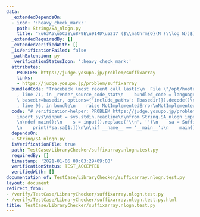 ```yaml
---
data:
  _extendedDependsOn:
  - icon: ':heavy_check_mark:'
    path: String/SA_nlogn.py
    title: "\u63A5\u5C3E\u8F9E\u914D\u5217 ($\\mathrm{O}(N (\\log N))$)"
  _extendedRequiredBy: []
  _extendedVerifiedWith: []
  _isVerificationFailed: false
  _pathExtension: py
  _verificationStatusIcon: ':heavy_check_mark:'
  attributes:
    PROBLEM: https://judge.yosupo.jp/problem/suffixarray
    links:
    - https://judge.yosupo.jp/problem/suffixarray
  bundledCode: "Traceback (most recent call last):\n  File \"/opt/hostedtoolcache/Python/3.9.7/x64/lib/python3.9/site-packages/onlinejudge_verify/documentation/build.py\"\
    , line 71, in _render_source_code_stat\n    bundled_code = language.bundle(stat.path,\
    \ basedir=basedir, options={'include_paths': [basedir]}).decode()\n  File \"/opt/hostedtoolcache/Python/3.9.7/x64/lib/python3.9/site-packages/onlinejudge_verify/languages/python.py\"\
    , line 96, in bundle\n    raise NotImplementedError\nNotImplementedError\n"
  code: "# verification-helper: PROBLEM https://judge.yosupo.jp/problem/suffixarray\n\
    import sys\ninput = sys.stdin.readline\n\nfrom String.SA_nlogn import SuffixArray\n\
    \n\ndef main():\n    s = input().replace('\\n', '')\n    sa = SuffixArray(s)\n\
    \n    print(*sa.sa[1:])\n\n\nif __name__ == '__main__':\n    main()\n"
  dependsOn:
  - String/SA_nlogn.py
  isVerificationFile: true
  path: TestCase/LibraryChecker/suffixarray.nlogn.test.py
  requiredBy: []
  timestamp: '2021-01-06 00:03:29+09:00'
  verificationStatus: TEST_ACCEPTED
  verifiedWith: []
documentation_of: TestCase/LibraryChecker/suffixarray.nlogn.test.py
layout: document
redirect_from:
- /verify/TestCase/LibraryChecker/suffixarray.nlogn.test.py
- /verify/TestCase/LibraryChecker/suffixarray.nlogn.test.py.html
title: TestCase/LibraryChecker/suffixarray.nlogn.test.py
---
```

